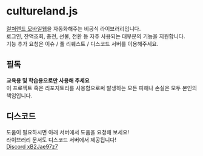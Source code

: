 # cultureland.js
[컬쳐랜드 모바일웹](https://m.cultureland.co.kr/)을 자동화해주는 비공식 라이브러리입니다.<br>
로그인, 잔액조회, 충전, 선물, 전환 등 자주 사용되는 대부분의 기능을 지원합니다.<br>
기능 추가 요청은 이슈 / 풀 리퀘스트 / 디스코드 서버를 이용해주세요.

## 필독
**교육용 및 학습용으로만 사용해 주세요**<br>
이 프로젝트 혹은 리포지토리를 사용함으로써 발생하는 모든 피해나 손실은 모두 본인의 책임입니다.

## 디스코드
도움이 필요하시면 아래 서버에서 도움을 요청해 보세요!<br>
라이브러리 문서도 디스코드 서버에서 제공됩니다!<br>
[Discord xB2Jae97z7](https://discord.gg/xB2Jae97z7)
